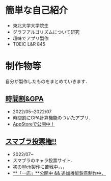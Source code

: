 # 簡単な自己紹介
- 東北大学大学院生
- グラフアルゴリズムについて研究
- 趣味でアプリ製作
- TOEIC L&R 845

# 制作物等

自分が製作したものをまとめていきます．

## [時間割&GPA](https://github.com/Akasatanana/GradeandTimeTable)
- 2022/05~2022/07
- 時間割にGPA計算機能のついたアプリ．
- [AppStoreで公開中！](https://apps.apple.com/jp/app/%E6%99%82%E9%96%93%E5%89%B2-gpa%E8%A8%88%E7%AE%97/id1633208820)

## [スマブラ投票権!!](https://github.com/Akasatanana/SSBU_characterVoting)
- 2022/07~
- スマブラのキャラ投票サイト．
- 初のWeb製作に苦戦中，，，
- [**「一応」**公開中 && 追加機能鋭意制作中．](https://ssbu-charavoting.sakura.ne.jp/SSBU_characterVoting/login.php)
